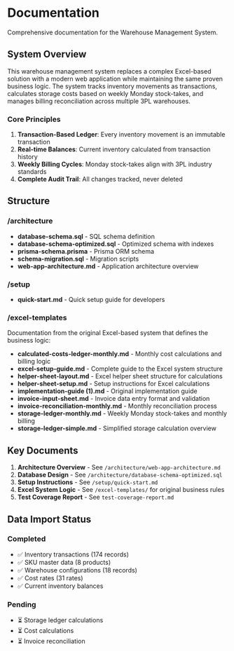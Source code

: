# Documentation

Comprehensive documentation for the Warehouse Management System.

## System Overview

This warehouse management system replaces a complex Excel-based solution with a modern web application while maintaining the same proven business logic. The system tracks inventory movements as transactions, calculates storage costs based on weekly Monday stock-takes, and manages billing reconciliation across multiple 3PL warehouses.

### Core Principles
1. **Transaction-Based Ledger**: Every inventory movement is an immutable transaction
2. **Real-time Balances**: Current inventory calculated from transaction history
3. **Weekly Billing Cycles**: Monday stock-takes align with 3PL industry standards
4. **Complete Audit Trail**: All changes tracked, never deleted

## Structure

### /architecture
- **database-schema.sql** - SQL schema definition
- **database-schema-optimized.sql** - Optimized schema with indexes
- **prisma-schema.prisma** - Prisma ORM schema
- **schema-migration.sql** - Migration scripts
- **web-app-architecture.md** - Application architecture overview

### /setup
- **quick-start.md** - Quick setup guide for developers

### /excel-templates
Documentation from the original Excel-based system that defines the business logic:
- **calculated-costs-ledger-monthly.md** - Monthly cost calculations and billing logic
- **excel-setup-guide.md** - Complete guide to the Excel system structure
- **helper-sheet-layout.md** - Excel helper sheet structure for calculations
- **helper-sheet-setup.md** - Setup instructions for Excel calculations
- **implementation-guide (1).md** - Original implementation guide
- **invoice-input-sheet.md** - Invoice data entry format and validation
- **invoice-reconciliation-monthly.md** - Monthly reconciliation process
- **storage-ledger-monthly.md** - Weekly Monday stock-takes and monthly billing
- **storage-ledger-simple.md** - Simplified storage calculation overview

## Key Documents

1. **Architecture Overview** - See `/architecture/web-app-architecture.md`
2. **Database Design** - See `/architecture/database-schema-optimized.sql`
3. **Setup Instructions** - See `/setup/quick-start.md`
4. **Excel System Logic** - See `/excel-templates/` for original business rules
5. **Test Coverage Report** - See `test-coverage-report.md`

## Data Import Status

### Completed
- ✅ Inventory transactions (174 records)
- ✅ SKU master data (8 products)
- ✅ Warehouse configurations (18 records)
- ✅ Cost rates (31 rates)
- ✅ Current inventory balances

### Pending
- ⏳ Storage ledger calculations
- ⏳ Cost calculations
- ⏳ Invoice reconciliation